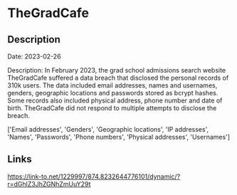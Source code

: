 # TheGradCafe

## Description

Date: 2023-02-26

Description:
In February 2023, the grad school admissions search website TheGradCafe suffered a data breach that disclosed the personal records of 310k users. The data included email addresses, names and usernames, genders, geographic locations and passwords stored as bcrypt hashes. Some records also included physical address, phone number and date of birth. TheGradCafe did not respond to multiple attempts to disclose the breach.


['Email addresses', 'Genders', 'Geographic locations', 'IP addresses', 'Names', 'Passwords', 'Phone numbers', 'Physical addresses', 'Usernames']

## Links

https://link-to.net/1229997/874.8232644776101/dynamic/?r=dGhlZ3JhZGNhZmUuY29t